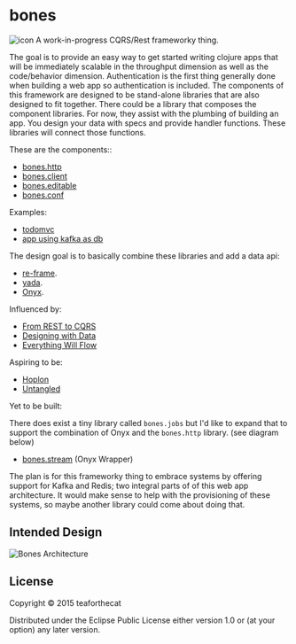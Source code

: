 # bones
![icon](https://github.com/teaforthecat/bones/blob/master/icon.png)
A work-in-progress CQRS/Rest frameworky thing.

The goal is to provide an easy way to get started writing clojure apps that will
be immediately scalable in the throughput dimension as well as the code/behavior
dimension. Authentication is the first thing generally done when building a web
app so authentication is included. The components of this framework are designed
to be stand-alone libraries that are also designed to fit together. There could
be a library that composes the component libraries. For now, they assist with
the plumbing of building an app. You design your data with specs and provide
handler functions. These libraries will connect those functions.

These are the components::

- [bones.http](https://github.com/teaforthecat/bones-http)
- [bones.client](https://github.com/teaforthecat/bones-client)
- [bones.editable](https://github.com/teaforthecat/bones-editable)
- [bones.conf](https://github.com/teaforthecat/bones-conf)

Examples:

- [todomvc](https://github.com/teaforthecat/bones-todomvc)
- [app using kafka as db](https://github.com/teaforthecat/weather-report)

The design goal is to basically combine these libraries and add a data api:

- [re-frame](https://github.com/Day8/re-frame).
- [yada](https://github.com/juxt/yada).
- [Onyx](https://github.com/onyx-platform/onyx).


Influenced by:

- [From REST to CQRS](https://www.youtube.com/watch?v=qDNPQo9UmJA)
- [Designing with Data](https://www.youtube.com/watch?v=kP8wImz-x4w)
- [Everything Will Flow](https://www.youtube.com/watch?v=1bNOO3xxMc0)

Aspiring to be:

- [Hoplon](http://hoplon.io/)
- [Untangled](http://untangled-web.github.io/untangled/)


Yet to be built:

There does exist a tiny library called `bones.jobs` but I'd like to expand that
to support the combination of Onyx and the `bones.http` library. (see diagram below)

- [bones.stream](#) (Onyx Wrapper)

The plan is for this frameworky thing to embrace systems by offering support
for Kafka and Redis; two integral parts of of this web app architecture. It
would make sense to help with the provisioning of these systems, so maybe
another library could come about doing that.




## Intended Design


![Bones Architecture](https://precursorapp.com/document/Bones-Architecture-17592205334814.svg?auth-token=)


## License

Copyright © 2015 teaforthecat

Distributed under the Eclipse Public License either version 1.0 or (at
your option) any later version.
